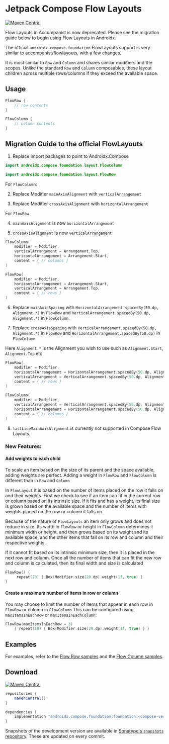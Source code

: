 # Jetpack Compose Flow Layouts

[![Maven Central](https://img.shields.io/maven-central/v/com.google.accompanist/accompanist-flowlayout)](https://search.maven.org/search?q=g:com.google.accompanist)

Flow Layouts in Accompanist is now deprecated. Please see the migration guide below to begin using 
Flow Layouts in Androidx.

The official `androidx.compose.foundation` FlowLayouts support is very similar to accompanist/flowlayouts, with a few changes.

It is most similar to `Row` and `Column` and shares similar modifiers and the scopes. 
Unlike the standard `Row` and `Column` composables, these layout children across multiple 
rows/columns if they exceed the available space.

## Usage
  
``` kotlin
FlowRow {
    // row contents
}

FlowColumn {
    // column contents
}
```

## Migration Guide to the official FlowLayouts

1. Replace import packages to point to Androidx.Compose
``` kotlin
import androidx.compose.foundation.layout.FlowColumn
```
  
``` kotlin
import androidx.compose.foundation.layout.FlowRow
```
  
For `FlowColumn`:  

2. Replace Modifier `mainAxisAlignment` with `verticalArrangement` 

3. Replace Modifier `crossAxisAlignment` with `horizontalArrangement`

  
For `FlowRow`  

4. `mainAxisAlignment` is now `horizontalArrangement`  

5. `crossAxisAlignment` is now `verticalArrangement`  

``` kotlin
FlowColumn(
    modifier = Modifier,
    verticalArrangement = Arrangement.Top,
    horizontalArrangement = Arrangement.Start,
    content = { // columns }
) 
```
  
``` kotlin
FlowRow(
    modifier = Modifier,
    horizontalArrangement = Arrangement.Start,
    verticalArrangement = Arrangement.Top,
    content = { // rows }
) 
```
  
6. Replace `mainAxisSpacing` with `HorizontalArrangement.spacedBy(50.dp, Alignment.*)` in `FlowRow` and `VerticalArrangement.spacedBy(50.dp, Alignment.*)` in `FlowColumn`.

7. Replace `crossAxisSpacing` with `VerticalArrangement.spacedBy(50.dp, Alignment.*)` in `FlowRow` and `HorizontalArrangement.spacedBy(50.dp)` in `FlowColumn`. 

Here `Alignment.*` is the Alignment you wish to use such as `Alignment.Start`, `Alignment.Top` etc

  
``` kotlin
FlowRow(
    modifier = Modifier,
    horizontalArrangement = HorizontalArrangement.spacedBy(50.dp, Alignment.Start),
    verticalArrangement = VerticalArrangement.spacedBy(50.dp, Alignment.Top),
    content = { // rows }
)
```

``` kotlin
FlowColumn(
    modifier = Modifier,
    verticalArrangement = VerticalArrangement.spacedBy(50.dp, Alignment.Top),
    horizontalArrangement = HorizontalArrangement.spacedBy(50.dp, Alignment.Start),
    content = { // columns }
)
```
  
8. `lastLineMainAxisAlignment` is currently not supported in Compose Flow Layouts.

### New Features: 
#### Add weights to each child
To scale an item based on the size of its parent and the space available, adding weights are perfect. 
Adding a weight in `FlowRow` and `FlowColumn` is different than in `Row` and `Column`

In `FlowLayout` it is based on the number of items placed on the row it falls on and their weights. 
First we check to see if an item can fit in the current row or column based on its intrinsic size. 
If it fits and has a weight, its final size is grown based on the available space and the number of items 
with weights placed on the row or column it falls on. 

Because of the nature of `FlowLayouts` an item only grows and does not reduce in size. Its width in `FlowRow`
or height in `FlowColumn` determines it minimum width or height, and then grows based on its weight
and its available space, and the other items that fall on its row and column and their respective weights.

If it cannot fit based on its intrinsic minimum size, then it is placed in the next row and column. 
Once all the number of items that can fit the new row and column is calculated, 
then its final width and size is calculated 

``` kotlin
FlowRow() { 
     repeat(20) { Box(Modifier.size(20.dp).weight(1f, true) } 
}
```

#### Create a maximum number of items in row or column
You may choose to limit the number of items that appear in each row in `FlowRow` or column in `FlowColumn`
This can be configured using `maxItemsInEachRow` or `maxItemsInEachColumn`: 
``` kotlin
FlowRow(maxItemsInEachRow = 3)
    { repeat(10) { Box(Modifier.size(20.dp).weight(1f, true) } }
```

## Examples

For examples, refer to the [Flow Row samples](https://android.googlesource.com/platform/frameworks/support/+/refs/heads/androidx-main/compose/foundation/foundation-layout/samples/src/main/java/androidx/compose/foundation/layout/samples/FlowRowSample.kt) 
and the [Flow Column samples](https://android.googlesource.com/platform/frameworks/support/+/refs/heads/androidx-main/compose/foundation/foundation-layout/samples/src/main/java/androidx/compose/foundation/layout/samples/FlowColumnSample.kt).

## Download

[![Maven Central](https://img.shields.io/maven-central/v/com.google.accompanist/accompanist-flowlayout)](https://search.maven.org/search?q=g:com.google.accompanist)

```groovy
repositories {
    mavenCentral()
}

dependencies {
    implementation "androidx.compose.foundation:foundation:<compose-version>"
}
```

Snapshots of the development version are available in [Sonatype's `snapshots` repository][snap]. These are updated on every commit.

[compose]: https://developer.android.com/jetpack/compose
[snap]: https://oss.sonatype.org/content/repositories/snapshots/com/google/accompanist/accompanist-flowlayout/
